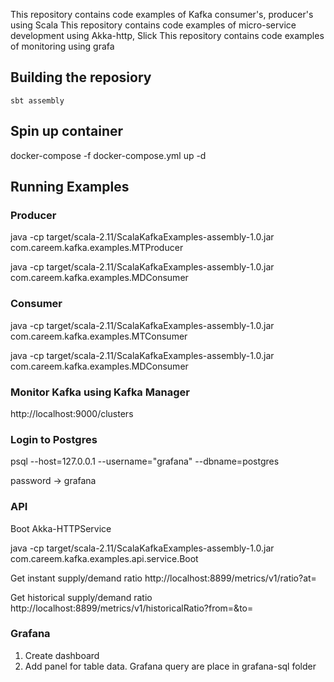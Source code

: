This repository contains code examples of Kafka consumer's, producer's using Scala
This repository contains code examples of micro-service development using Akka-http, Slick
This repository contains code examples of monitoring using grafa

## Building the reposiory

    sbt assembly
    
## Spin up container

docker-compose -f docker-compose.yml up -d

## Running Examples

### Producer

java -cp target/scala-2.11/ScalaKafkaExamples-assembly-1.0.jar com.careem.kafka.examples.MTProducer 

java -cp target/scala-2.11/ScalaKafkaExamples-assembly-1.0.jar com.careem.kafka.examples.MDConsumer


### Consumer
java -cp target/scala-2.11/ScalaKafkaExamples-assembly-1.0.jar com.careem.kafka.examples.MTConsumer

java -cp target/scala-2.11/ScalaKafkaExamples-assembly-1.0.jar com.careem.kafka.examples.MDConsumer

### Monitor Kafka using Kafka Manager

http://localhost:9000/clusters

### Login to Postgres

psql --host=127.0.0.1 --username="grafana"  --dbname=postgres

password -> grafana

### API

Boot Akka-HTTPService

java -cp target/scala-2.11/ScalaKafkaExamples-assembly-1.0.jar com.careem.kafka.examples.api.service.Boot

Get instant supply/demand ratio http://localhost:8899/metrics/v1/ratio?at=<UTC timestamp>

Get historical supply/demand ratio http://localhost:8899/metrics/v1/historicalRatio?from=<UTC timestamp>&to=<UTC timestamp>

### Grafana

1. Create dashboard
2. Add panel for table data. Grafana query are place in grafana-sql folder
